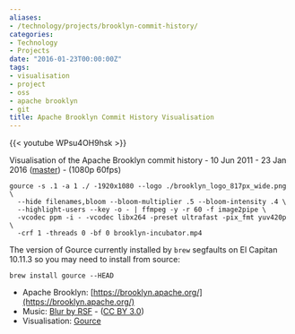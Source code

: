 ```yaml
---
aliases:
- /technology/projects/brooklyn-commit-history/
categories:
- Technology
- Projects
date: "2016-01-23T00:00:00Z"
tags:
- visualisation
- project
- oss
- apache brooklyn
- git
title: Apache Brooklyn Commit History Visualisation
---
```


{{< youtube WPsu4OH9hsk >}}

Visualisation of the Apache Brooklyn commit history - 10 Jun 2011 - 23 Jan 2016 ([master](https://github.com/apache/incubator-brooklyn/tree/master)) - (1080p 60fps)

```
gource -s .1 -a 1 ./ -1920x1080 --logo ./brooklyn_logo_817px_wide.png \
  --hide filenames,bloom --bloom-multiplier .5 --bloom-intensity .4 \
  --highlight-users --key -o - | ffmpeg -y -r 60 -f image2pipe \
  -vcodec ppm -i - -vcodec libx264 -preset ultrafast -pix_fmt yuv420p \
  -crf 1 -threads 0 -bf 0 brooklyn-incubator.mp4
```

The version of Gource currently installed by `brew` segfaults on El Capitan 10.11.3 so you may need to install from source:

```
brew install gource --HEAD
```

- Apache Brooklyn: [https://brooklyn.apache.org/](https://brooklyn.apache.org/)
- Music: [Blur by RSF](https://soundcloud.com/rsfmu/blur) - ([CC BY 3.0](https://creativecommons.org/licenses/by/3.0/))
- Visualisation: [Gource](https://github.com/acaudwell/Gource)
